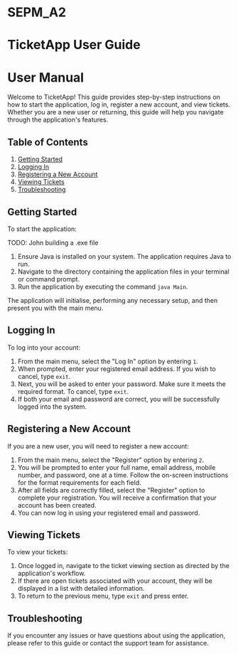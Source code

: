 # SEPM_A2

# TicketApp User Guide

# User Manual
 
Welcome to TicketApp! This guide provides step-by-step instructions on how to start the application, log in, register a new account, and view tickets. Whether you are a new user or returning, this guide will help you navigate through the application's features.
 
## Table of Contents
 
1. [Getting Started](#getting-started)
2. [Logging In](#logging-in)
3. [Registering a New Account](#registering-a-new-account)
4. [Viewing Tickets](#viewing-tickets)
5. [Troubleshooting](#troubleshooting)
 
## Getting Started
 
To start the application:
 
TODO: John building a .exe file
1. Ensure Java is installed on your system. The application requires Java to run.
2. Navigate to the directory containing the application files in your terminal or command prompt.
3. Run the application by executing the command `java Main`.
 
The application will initialise, performing any necessary setup, and then present you with the main menu.
 
## Logging In
 
To log into your account:
 
1. From the main menu, select the "Log In" option by entering `1`.
2. When prompted, enter your registered email address. If you wish to cancel, type `exit`.
3. Next, you will be asked to enter your password. Make sure it meets the required format. To cancel, type `exit`.
4. If both your email and password are correct, you will be successfully logged into the system.
 
## Registering a New Account
 
If you are a new user, you will need to register a new account:
 
1. From the main menu, select the "Register" option by entering `2`.
2. You will be prompted to enter your full name, email address, mobile number, and password, one at a time. Follow the on-screen instructions for the format requirements for each field.
3. After all fields are correctly filled, select the "Register" option to complete your registration. You will receive a confirmation that your account has been created.
4. You can now log in using your registered email and password.
 
## Viewing Tickets
 
To view your tickets:
 
1. Once logged in, navigate to the ticket viewing section as directed by the application's workflow.
2. If there are open tickets associated with your account, they will be displayed in a list with detailed information.
3. To return to the previous menu, type `exit` and press enter.
 
## Troubleshooting
 
If you encounter any issues or have questions about using the application, please refer to this guide or contact the support team for assistance.